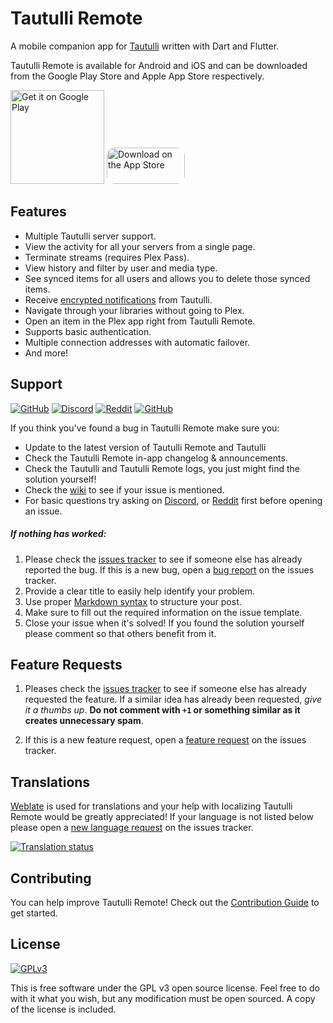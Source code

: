 # Tautulli Remote
A mobile companion app for [Tautulli](https://tautulli.com/) written with Dart and Flutter.

Tautulli Remote is available for Android and iOS and can be downloaded from the Google Play Store and Apple App Store respectively.

<a href='https://play.google.com/store/apps/details?id=com.tautulli.tautulli_remote&pcampaignid=pcampaignidMKT-Other-global-all-co-prtnr-py-PartBadge-Mar2515-1'><img alt='Get it on Google Play' src='https://play.google.com/intl/en_us/badges/static/images/badges/en_badge_web_generic.png' width="150"/></a>
<a href="https://apps.apple.com/us/app/tautulli-remote/id1570909086#?platform=iphone"><img src="https://tools.applemediaservices.com/api/badges/download-on-the-app-store/black/en-us?size=250x83&amp;" alt="Download on the App Store" style="border-radius: 13px; width: 125px; height: 58px;"></a>

## Features
- Multiple Tautulli server support.
- View the activity for all your servers from a single page.
- Terminate streams (requires Plex Pass).
- View history and filter by user and media type.
- See synced items for all users and allows you to delete those synced items.
- Receive [encrypted notifications](https://github.com/Tautulli/Tautulli/wiki/Frequently-Asked-Questions#notifications-pycryptodome) from Tautulli.
- Navigate through your libraries without going to Plex.
- Open an item in the Plex app right from Tautulli Remote.
- Supports basic authentication.
- Multiple connection addresses with automatic failover.
- And more!

## Support
[![GitHub](https://img.shields.io/badge/github-wiki-lightgrey?style=flat-square)](https://github.com/Tautulli/Tautulli-Remote/wiki)
[![Discord](https://img.shields.io/discord/183396325142822912?label=discord&style=flat-square&color=7289DA)](https://tautulli.com/discord)
[![Reddit](https://img.shields.io/reddit/subreddit-subscribers/tautulli?label=reddit&style=flat-square&color=FF5700)](https://reddit.com/r/Tautulli)
[![GitHub](https://img.shields.io/badge/github-issues-lightgrey?style=flat-square)](https://github.com/Tautulli/Tautulli-Remote/issues)

If you think you've found a bug in Tautulli Remote make sure you:
- Update to the latest version of Tautulli Remote and Tautulli
- Check the Tautulli Remote in-app changelog & announcements.
- Check the Tautulli and Tautulli Remote logs, you just might find the solution yourself!
- Check the [wiki](https://github.com/Tautulli/Tautulli-Remote/wiki) to see if your issue is mentioned.
- For basic questions try asking on [Discord](https://tautulli.com/discord), or [Reddit](https://reddit.com/r/Tautulli) first before opening an issue.

##### If nothing has worked:
1. Please check the [issues tracker](https://github.com/Tautulli/Tautulli-Remote/issues) to see if someone else has already reported the bug.
If this is a new bug, open a [bug report](https://github.com/Tautulli/Tautulli-Remote/issues/new/choose) on the issues tracker.
3. Provide a clear title to easily help identify your problem.
4. Use proper [Markdown syntax](https://help.github.com/articles/github-flavored-markdown) to structure your post.
5. Make sure to fill out the required information on the issue template.
6. Close your issue when it's solved! If you found the solution yourself please comment so that others benefit from it.

## Feature Requests
1. Pleases check the [issues tracker](https://github.com/Tautulli/Tautulli-Remote/issues) to see if someone else has already requested the feature. If a similar idea has already been requested, _give it a thumbs up_. **Do not comment with `+1` or something similar as it creates unnecessary spam**.

2. If this is a new feature request, open a [feature request](https://github.com/Tautulli/Tautulli-Remote/issues/new/choose) on the issues tracker.

## Translations
[Weblate](https://hosted.weblate.org/engage/tautulli-remote/) is used for translations and your help with localizing Tautulli Remote would be greatly appreciated! If your language is not listed below please open a [new language request](https://github.com/Tautulli/Tautulli-Remote/issues/new/choose) on the issues tracker.

<a href="https://hosted.weblate.org/engage/tautulli-remote/">
<img src="https://hosted.weblate.org/widgets/tautulli-remote/-/multi-auto.svg" alt="Translation status" />
</a>

## Contributing
You can help improve Tautulli Remote! Check out the [Contribution Guide](CONTRIBUTING.md) to get started.

## License
[![GPLv3](https://img.shields.io/badge/License-GPLv3%20License-orange?style=flat-square)](https://github.com/Tautulli/Tautulli-Remote/blob/master/Licence)

This is free software under the GPL v3 open source license. Feel free to do with it what you wish,
but any modification must be open sourced. A copy of the license is included.
